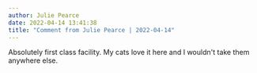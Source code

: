 ```yaml
---
author: Julie Pearce
date: 2022-04-14 13:41:38
title: "Comment from Julie Pearce | 2022-04-14"
---
```

Absolutely first class facility.  My cats love it here and I wouldn't take them anywhere else.  

